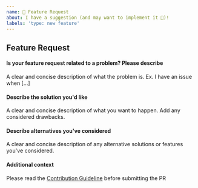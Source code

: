 ```yaml
---
name: 🚀 Feature Request
about: I have a suggestion (and may want to implement it 🙂)!
labels: 'type: new feature'
---
```


## Feature Request

<!-- First of all: Have you checked the docs https://dromara.org/en-us/docs/soul/soul.html, GitHub issues whether someone else has already reported your issue? Maybe the feature already exists?-->

#### Is your feature request related to a problem? Please describe

A clear and concise description of what the problem is. Ex. I have an issue when [...]

#### Describe the solution you'd like

A clear and concise description of what you want to happen. Add any considered drawbacks.

#### Describe alternatives you've considered

A clear and concise description of any alternative solutions or features you've considered.

#### Additional context

Please read the [Contribution Guideline](https://dromara.org/website/en-us/docs/soul/contributor.html) before submitting the PR

